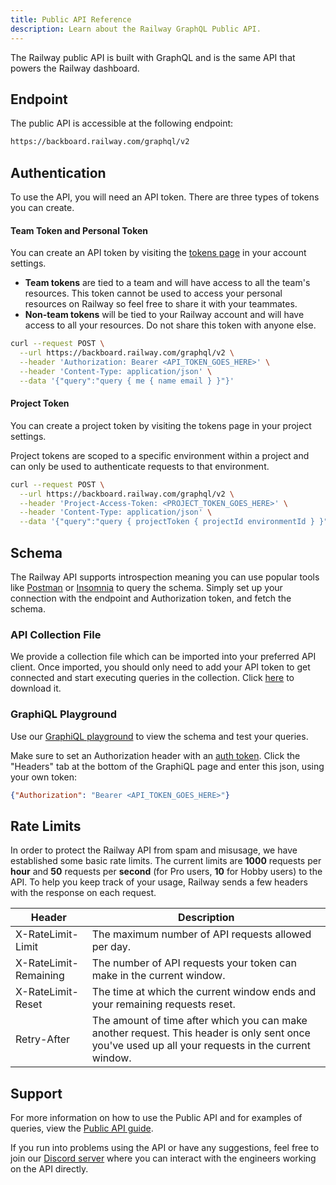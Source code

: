 ```yaml
---
title: Public API Reference
description: Learn about the Railway GraphQL Public API.
---
```


The Railway public API is built with GraphQL and is the same API that powers the Railway dashboard.

## Endpoint

The public API is accessible at the following endpoint:

```bash
https://backboard.railway.com/graphql/v2
```

## Authentication

To use the API, you will need an API token. There are three types of tokens you can create.

#### Team Token and Personal Token

You can create an API token by visiting the <a href="https://railway.com/account/tokens" target="_blank">tokens page</a> in your account settings.

- **Team tokens** are tied to a team and will have access to all the team's resources. This token cannot be used to access your personal resources on Railway so feel free to share it with your teammates.
- **Non-team tokens** will be tied to your Railway account and will have access to all your resources. Do not share this token with anyone else.

```bash
curl --request POST \
  --url https://backboard.railway.com/graphql/v2 \
  --header 'Authorization: Bearer <API_TOKEN_GOES_HERE>' \
  --header 'Content-Type: application/json' \
  --data '{"query":"query { me { name email } }"}'
```

#### Project Token

You can create a project token by visiting the tokens page in your project settings.

Project tokens are scoped to a specific environment within a project and can only be used to authenticate requests to that environment.

```bash
curl --request POST \
  --url https://backboard.railway.com/graphql/v2 \
  --header 'Project-Access-Token: <PROJECT_TOKEN_GOES_HERE>' \
  --header 'Content-Type: application/json' \
  --data '{"query":"query { projectToken { projectId environmentId } }"}'
```

## Schema

The Railway API supports introspection meaning you can use popular tools like [Postman](https://www.postman.com/) or [Insomnia](https://insomnia.rest/) to query the schema.  Simply set up your connection with the endpoint and Authorization token, and fetch the schema.

### API Collection File

We provide a collection file which can be imported into your preferred API client.  Once imported, you should only need to add your API token to get connected and start executing queries in the collection. Click [here](https://gql-collection-server.up.railway.app/railway_graphql_collection.json) to download it.

### GraphiQL Playground

Use our [GraphiQL playground](https://railway.com/graphiql) to view the schema and test your queries.

Make sure to set an Authorization header with an [auth token](/reference/public-api#authentication). Click the "Headers" tab at the bottom of the GraphiQL page and enter this json, using your own token:

```json
{"Authorization": "Bearer <API_TOKEN_GOES_HERE>"}
```

## Rate Limits

In order to protect the Railway API from spam and misusage, we have established some basic rate limits. The current limits are **1000** requests per **hour** and **50** requests per **second** (for Pro users, **10** for Hobby users) to the API. To help you keep track of your usage, Railway sends a few headers with the response on each request.

| Header                | Description                                                                                                                                        |
| --------------------- | -------------------------------------------------------------------------------------------------------------------------------------------------- |
| X-RateLimit-Limit     | The maximum number of API requests allowed per day.                                                                                                |
| X-RateLimit-Remaining | The number of API requests your token can make in the current window.                                                                              |
| X-RateLimit-Reset     | The time at which the current window ends and your remaining requests reset.                                                                       |
| Retry-After           | The amount of time after which you can make another request. This header is only sent once you've used up all your requests in the current window. |

## Support

For more information on how to use the Public API and for examples of queries, view the [Public API guide](/guides/public-api).

If you run into problems using the API or have any suggestions, feel free to join our [Discord server](https://discord.gg/railway) where you can interact with the engineers working on the API directly.
